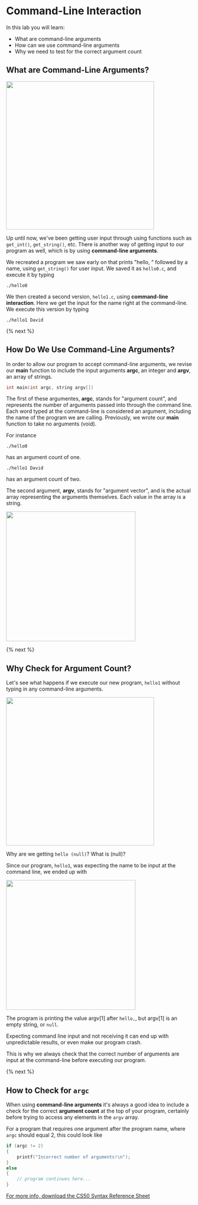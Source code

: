 # Command-Line Interaction

In this lab you will learn:

- What are command-line arguments
- How can we use command-line arguments
- Why we need to test for the correct argument count

## What are Command-Line Arguments?

<!--![Command_Line_Interaction](http://labs.cs50nestm.net/command_line_interaction.gif)-->
<img src="http://labs.cs50nestm.net/command_line_interaction.gif" width="400">

Up until now, we've been getting user input through using functions such as `get_int()`, `get_string()`, etc. There is another way of getting input to our program as well, which is by using **command-line arguments**.

We recreated a program we saw early on that prints "hello, " followed by a name, using `get_string()` for user input. We saved it as `hello0.c`, and execute it by typing

```
./hello0
```

We then created a second version, `hello1.c`, using **command-line interaction**. Here we get the input for the name right at the command-line. We execute this version by typing

```
./hello1 David
```

{% next %}

## How Do We Use Command-Line Arguments?

In order to allow our program to accept command-line arguments, we revise our **main** function to include the input arguments **argc**, an integer and **argv**, an array of strings.

```c
int main(int argc, string argv[])
```

The first of these argumentes, **argc**, stands for "argument count", and represents the number of arguments passed into through the command line. Each word typed at the command-line is considered an argument, including the name of the program we are calling. Previously, we wrote our **main** function to take no arguments (void). 

For instance

```
./hello0
```

has an argument count of one.

```
./hello1 David
```

has an argument count of two.

The second argument, **argv**, stands for "argument vector", and is the actual array representing the arguments themselves. Each value in the array is a string.

<img src="http://labs.cs50nestm.net/argc2.png" width="350">

<!--
<table>
<tr><th>Argument Count</th><th>Argument Vector</th></tr>
<tr><td>

|argc| 
|--|
|2|

</td><td>

|argv[0]|argv[1]|
|--|--|
|./hello|David|

</td></tr> </table> 
-->

{% next %}

## Why Check for Argument Count?

Let's see what happens if we execute our new program, `hello1` without typing in any command-line arguments.

<!--![Command_Line_Interaction](http://labs.cs50nestm.net/hello_null.gif)-->
<img src="http://labs.cs50nestm.net/hello_null.gif" width="400">

Why are we getting `hello (null)`? What is (null)?

Since our program, `hello1`, was expecting the name to be input at the command line, we ended up with

<img src="http://labs.cs50nestm.net/argc1.png" width="350">

<!--
<table>
<tr><th>Argument Count</th><th>Argument Vector</th></tr>
<tr><td>

<table>
 <thead>
  <tr>
    <th>argc</th>
  <tr>
 </thead>
 <tbody>
   <tr>
     <td>1</td>
   </tr>
 </tbody>
</table>

</td><td>

|argv[0]|argv[1]|
|--|--|
|./hello||

</td></tr> </table>

-->

The program is printing the value argv[1] after `hello,`, but argv[1] is an empty string, or `null`. 

Expecting command line input and not receiving it can end up with unpredictable results, or even make our program crash. 

This is why we always check that the correct number of arguments are input at the command-line before executing our program. 

{% next %}

## How to Check for `argc`

When using **command-line arguments** it's always a good idea to include a check for the correct **argument count** at the top of your program, certainly before trying to access any elements in the `argv` array.

For a program that requires one argument after the program name, where `argc` should equal 2, this could look like



```c
if (argc != 2)
{
    printf("Incorrect number of arguments!\n");
}
else
{
    // program continues here...
}
```


[For more info, download the CS50 Syntax Reference Sheet](https://ap.cs50.school/assets/pdfs/unit2/command-line_interaction.pdf)
